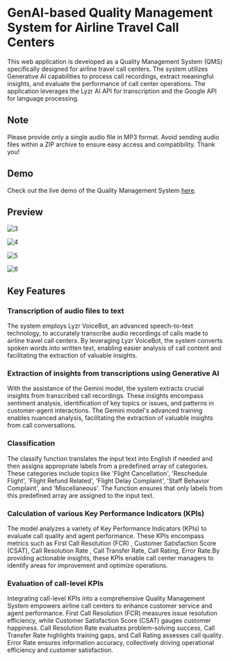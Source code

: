 
# GenAI-based Quality Management System for Airline Travel Call Centers

This web application is developed as a Quality Management System (QMS) specifically designed for airline travel call centers. The system utilizes Generative AI capabilities to process call recordings, extract meaningful insights, and evaluate the performance of call center operations. The application leverages the Lyzr AI API for transcription and the Google API for language processing.

## Note
Please provide only a single audio file in MP3 format. Avoid sending audio files within a ZIP archive to ensure easy access and compatibility. Thank you!

## Demo
Check out the live demo of the Quality Management System [here](https://qualitymanagementsystem.streamlit.app/).

## Preview
![3](https://github.com/Arunkumar132003/Web-development/assets/96881025/4c59203f-1718-484f-8649-3ccdab308d93)

![4](https://github.com/Arunkumar132003/Web-development/assets/96881025/2bd6d19e-d5a6-42c5-914b-0b20450dc262)

![5](https://github.com/Arunkumar132003/Web-development/assets/96881025/afe3a1c3-e224-4816-8a5f-037cd483c07a)

![6](https://github.com/Arunkumar132003/Gemini-Projects/assets/96881025/5046328b-8be4-4d3b-968d-1d1c89863240)


## Key Features

### Transcription of audio files to text

The system employs Lyzr VoiceBot, an advanced speech-to-text technology, to accurately transcribe audio recordings of calls made to airline travel call centers. By leveraging Lyzr VoiceBot, the system converts spoken words into written text, enabling easier analysis of call content and facilitating the extraction of valuable insights.

### Extraction of insights from transcriptions using Generative AI

With the assistance of the Gemini model, the system extracts crucial insights from transcribed call recordings. These insights encompass sentiment analysis, identification of key topics or issues, and patterns in customer-agent interactions. The Gemini model's advanced training enables nuanced analysis, facilitating the extraction of valuable insights from call conversations.

### Classification

The classify function translates the input text into English if needed and then assigns appropriate labels from a predefined array of categories. These categories include topics like 'Flight Cancellation', 'Reschedule Flight', 'Flight Refund Related', 'Flight Delay Complaint', 'Staff Behavior Complaint', and 'Miscellaneous'. The function ensures that only labels from this predefined array are assigned to the input text.

### Calculation of various Key Performance Indicators (KPIs)

The model analyzes a variety of Key Performance Indicators (KPIs) to evaluate call quality and agent performance. These KPIs encompass metrics such as First Call Resolution (FCR) , Customer Satisfaction Score (CSAT), Call Resolution Rate , Call Transfer Rate, Call Rating, Error Rate.By providing actionable insights, these KPIs enable call center managers to identify areas for improvement and optimize operations.


### Evaluation of call-level KPIs

Integrating call-level KPIs into a comprehensive Quality Management System empowers airline call centers to enhance customer service and agent performance. First Call Resolution (FCR) measures issue resolution efficiency, while Customer Satisfaction Score (CSAT) gauges customer happiness. Call Resolution Rate evaluates problem-solving success, Call Transfer Rate highlights training gaps, and Call Rating assesses call quality. Error Rate ensures information accuracy, collectively driving operational efficiency and customer satisfaction.

